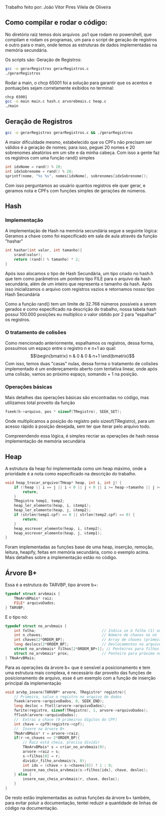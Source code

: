 
Trabalho feito por: João Vitor Pires Vilela de Oliveira

## Como compilar e rodar o código:

No diretório raiz temos dois arquivos .ps1 que rodam no powershell, que compilam e rodam os programas, um para o script de geração de registros e outro para o main, onde temos as estruturas de dados implementadas na memória secundária.

Os scripts são:
Geração de Registros:
```bash 
gcc -o gerarRegistros gerarRegistros.c
./gerarRegistros
```
Rodar a main, o chcp 65001 foi a solução para garantir que os acentos e pontuações sejam corretamente exibidos no terminal:
```bash 
chcp 65001
gcc -o main main.c hash.c arvorebmais.c heap.c
./main
```

## Geração de Registros

```bash 
gcc -o gerarRegistros gerarRegistros.c && ./gerarRegistros
```

A maior dificuldade mesmo, estabelecido que os CPFs não precisam ser válidos é a geração de nomes; para isso, peguei 20 nomes e 20 sobrenomes aleatórios em um site e da minha cabeça. Com isso a gente faz os registros com uma função rand() simples

```c 
int idxNome = rand() % 20;
int idxSobrenome = rand() % 20;
sprintf(nome, "%s %s", nomes[idxNome], sobrenomes[idxSobrenome]);
```

Com isso perguntamos ao usuário quantos registros ele quer gerar, e geramos nota e CPFs com funções simples de gerações de números.

## Hash

### Implementação

A implementação de Hash na memória secundária segue a seguinte lógica:
Geramos a chave como foi especificado em sala de aula através da função "hashar"
```c 
int hashar(int valor, int tamanho){
    srand(valor);
    return (rand() % tamanho) * 2;
}
```
Após isso alocamos o tipo de Hash Secundária, um tipo criado no hash.h que tem como parâmetros um ponteiro tipo FILE para o arquivo da hash secundária, além de um inteiro que representa o tamanho da hash. Após isso inicializamos o arquivo com registros vazios e retornamos nosso tipo Hash Secundária

Como a função rand() tem um limite de 32.768 números possíveis a serem gerados e como especificado na descrição do trabalho, nossa tabela hash possui 100.000 posições eu multiplico o valor obtido por 2 para "espalhar" os registros. 
### O tratamento de colisões

Como mencionado anteriormente, espalhamos os registros, dessa forma, possuímos um espaço entre o registro n e n+1 ao qual:
$$\begin{bmatrix} n & 0 & 0 & n+1 \end{bmatrix}$$
Com isso, temos duas "casas" nulas, dessa forma o tratamento de colisões implementado é um endereçamento aberto com tentativa linear, onde após uma colisão, vamos ao próximo espaço, somando + 1 na posição.

### Operações básicas

Mais detalhes das operações básicas são encontradas no código, mas utilizamos total proveito da função
```c 
fseek(h->arquivo, pos * sizeof(TRegistro), SEEK_SET);
```
Onde multiplicamos a posição do registro pelo sizeof(TRegistro), para um acesso rápido à posição desejada, sem ter que iterar pelo arquivo todo.

Compreendendo essa lógica, é simples recriar as operações de hash nessa implementação de memória secundária

## Heap

A estrutura da heap foi implementada como um heap máximo, onde a prioridade é a nota como especificado na descrição do trabalho.

```c 
void heap_trocar_arquivo(THeap* heap, int i, int j) {
    if (!heap || i == j || i < 0 || j < 0 || i >= heap->tamanho || j >= heap->tamanho) {
        return;
    }
    TRegistro temp1, temp2;
    heap_ler_elemento(heap, i, &temp1);
    heap_ler_elemento(heap, j, &temp2);
    if (strlen(temp1.cpf) == 0 || strlen(temp2.cpf) == 0) {
        return;
    }
    heap_escrever_elemento(heap, i, &temp2);
    heap_escrever_elemento(heap, j, &temp1);
}
```

Foram implementadas as funções base de uma heap, inserção, remoção, leitura, heapify, feitas em memória secundária, como o exemplo acima. Mais detalhes sobre a implementação estão no código.


## Árvore B+

Essa é a estrutura do TARVBP, tipo árvore b+:
```c 
typedef struct arvbmais {
    TNoArvBMais* raiz;
    FILE* arquivoDados;
} TARVBP;
```
E o tipo nó:
```c 
typedef struct no_arvbmais {
    int folha;                              // Indica se é folha (1) ou não (0)
    int n_chaves;                           // Número de chaves no nó
    int chaves[2*ORDEM_BP];                 // Array de chaves (primeiros 9 dígitos do CPF)
    long deslocs[2*ORDEM_BP];               // Deslocamentos no arquivo de dados
    struct no_arvbmais* filhos[2*ORDEM_BP+1]; // Ponteiros para filhos
    struct no_arvbmais* prox;               // Ponteiro para próximo nó folha
} TNoArvBMais;
```

Para as operações da árvore b+ que é sensível a posicionamento e tem uma estrutura mais complexa, é necessário dar proveito das funções de posicionamento de arquivo, esse é um exemplo com a função de inserção principal da implementação 
```c 
void arvbp_insere(TARVBP* arvore, TRegistro* registro){
    // Primeiro, salva o registro no arquivo de dados
    fseek(arvore->arquivoDados, 0, SEEK_END);
    long desloc = ftell(arvore->arquivoDados);
    fwrite(registro, sizeof(TRegistro), 1, arvore->arquivoDados);
    fflush(arvore->arquivoDados);
    //  Extrai a chave (9 primeiros dígitos do CPF)
    int chave = cpf9(registro->cpf);
    //  Insere na árvore B+
    TNoArvBMais* r = arvore->raiz;
    if(r->n_chaves == 2*ORDEM_BP){
        // Raiz está cheia, precisa dividir
        TNoArvBMais* s = criar_no_arvbmais(0);
        arvore->raiz = s;
        s->filhos[0] = r;
        dividir_filho_arvbmais(s, 0);
        int idx = (chave > s->chaves[0]) ? 1 : 0;
        insere_nao_cheio_arvbmais(s->filhos[idx], chave, desloc);
    } else {
        insere_nao_cheio_arvbmais(r, chave, desloc);
    }
}
```

De resto estão implementadas as outras funções da árvore b+ também, para evitar poluir a documentação, tentei reduzir a quantidade de linhas de código na documentação.